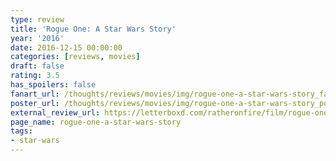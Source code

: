 ```yaml
---
type: review
title: 'Rogue One: A Star Wars Story'
year: '2016'
date: 2016-12-15 00:00:00
categories: [reviews, movies]
draft: false
rating: 3.5
has_spoilers: false
fanart_url: /thoughts/reviews/movies/img/rogue-one-a-star-wars-story_fanart.png
poster_url: /thoughts/reviews/movies/img/rogue-one-a-star-wars-story_poster.png
external_review_url: https://letterboxd.com/ratheronfire/film/rogue-one-a-star-wars-story/
page_name: rogue-one-a-star-wars-story
tags:
- star-wars
---
```


